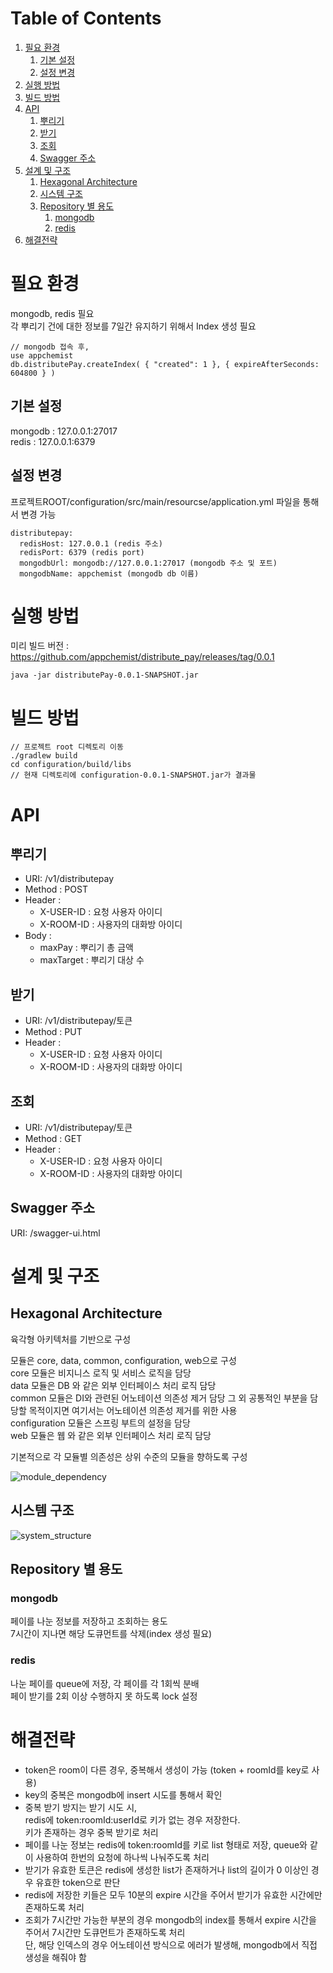 
# Table of Contents

1.  [필요 환경](#org89d32b7)
    1.  [기본 설정](#org99506c4)
    2.  [설정 변경](#org767d8e3)
2.  [실행 방법](#org816a302)
3.  [빌드 방법](#org6b3e2c5)
4.  [API](#org3913c6f)
    1.  [뿌리기](#orga1c33bc)
    2.  [받기](#orgefcc645)
    3.  [조회](#orgfa22bfb)
    4.  [Swagger 주소](#orgb1ce53c)
5.  [설계 및 구조](#org7c6767b)
    1.  [Hexagonal Architecture](#org7a6eafb)
    2.  [시스템 구조](#orgb14fcf6)
    3.  [Repository 별 용도](#orgffd08d3)
        1.  [mongodb](#orgb5acd07)
        2.  [redis](#org755d0d1)
6.  [해결전략](#org2db53a8)


<a id="org89d32b7"></a>

# 필요 환경

mongodb, redis 필요  
각 뿌리기 건에 대한 정보를 7일간 유지하기 위해서 Index 생성 필요  

    // mongodb 접속 후,
    use appchemist
    db.distributePay.createIndex( { "created": 1 }, { expireAfterSeconds: 604800 } )


<a id="org99506c4"></a>

## 기본 설정

mongodb : 127.0.0.1:27017  
redis : 127.0.0.1:6379  


<a id="org767d8e3"></a>

## 설정 변경

프로젝트ROOT/configuration/src/main/resourcse/application.yml 파일을 통해서 변경 가능  

    distributepay:
      redisHost: 127.0.0.1 (redis 주소)
      redisPort: 6379 (redis port)
      mongodbUrl: mongodb://127.0.0.1:27017 (mongodb 주소 및 포트)
      mongodbName: appchemist (mongodb db 이름)


<a id="org816a302"></a>

# 실행 방법

미리 빌드 버전 : <https://github.com/appchemist/distribute_pay/releases/tag/0.0.1>  

    java -jar distributePay-0.0.1-SNAPSHOT.jar


<a id="org6b3e2c5"></a>

# 빌드 방법

    // 프로젝트 root 디렉토리 이동
    ./gradlew build
    cd configuration/build/libs
    // 현재 디렉토리에 configuration-0.0.1-SNAPSHOT.jar가 결과물


<a id="org3913c6f"></a>

# API


<a id="orga1c33bc"></a>

## 뿌리기

-   URI: /v1/distributepay
-   Method : POST
-   Header :  
    -   X-USER-ID : 요청 사용자 아이디
    -   X-ROOM-ID : 사용자의 대화방 아이디
-   Body :  
    -   maxPay : 뿌리기 총 금액
    -   maxTarget : 뿌리기 대상 수


<a id="orgefcc645"></a>

## 받기

-   URI: /v1/distributepay/토큰
-   Method : PUT
-   Header :  
    -   X-USER-ID : 요청 사용자 아이디
    -   X-ROOM-ID : 사용자의 대화방 아이디


<a id="orgfa22bfb"></a>

## 조회

-   URI: /v1/distributepay/토큰
-   Method : GET
-   Header :  
    -   X-USER-ID : 요청 사용자 아이디
    -   X-ROOM-ID : 사용자의 대화방 아이디


<a id="orgb1ce53c"></a>

## Swagger 주소

URI: /swagger-ui.html  


<a id="org7c6767b"></a>

# 설계 및 구조


<a id="org7a6eafb"></a>

## Hexagonal Architecture

육각형 아키텍처를 기반으로 구성  

모듈은 core, data, common, configuration, web으로 구성  
core 모듈은 비지니스 로직 및 서비스 로직을 담당  
data 모듈은 DB 와 같은 외부 인터페이스 처리 로직 담당  
common 모듈은 DI와 관련된 어노테이션 의존성 제거 담당 그 외 공통적인 부분을 담당할 목적이지면 여기서는 어노테이션 의존성 제거를 위한 사용  
configuration 모듈은 스프링 부트의 설정을 담당  
web 모듈은 웹 와 같은 외부 인터페이스 처리 로직 담당  

기본적으로 각 모듈별 의존성은 상위 수준의 모듈을 향하도록 구성  

![module_dependency](https://user-images.githubusercontent.com/1546031/99945700-6f54e880-2db8-11eb-833d-f3a28a3fd1d4.png)  


<a id="orgb14fcf6"></a>

## 시스템 구조

![system_structure](https://user-images.githubusercontent.com/1546031/99947708-b98b9900-2dbb-11eb-9543-4d8a2260b283.png)  


<a id="orgffd08d3"></a>

## Repository 별 용도


<a id="orgb5acd07"></a>

### mongodb

페이를 나눈 정보를 저장하고 조회하는 용도  
7시간이 지나면 해당 도큐먼트를 삭제(index 생성 필요)  


<a id="org755d0d1"></a>

### redis

나눈 페이를 queue에 저장, 각 페이를 각 1회씩 분배  
페이 받기를 2회 이상 수행하지 못 하도록 lock 설정  


<a id="org2db53a8"></a>

# 해결전략

-   token은 room이 다른 경우, 중복해서 생성이 가능 (token + roomId를 key로 사용)
-   key의 중복은 mongodb에 insert 시도를 통해서 확인
-   중복 받기 방지는 받기 시도 시,  
    redis에 token:roomId:userId로 키가 없는 경우 저장한다.  
    키가 존재하는 경우 중복 받기로 처리
-   페이를 나눈 정보는 redis에 token:roomId를 키로 list 형태로 저장, queue와 같이 사용하여 한번의 요청에 하나씩 나눠주도록 처리
-   받기가 유효한 토큰은 redis에 생성한 list가 존재하거나 list의 길이가 0 이상인 경우 유효한 token으로 판단
-   redis에 저장한 키들은 모두 10분의 expire 시간을 주어서 받기가 유효한 시간에만 존재하도록 처리
-   조회가 7시간만 가능한 부분의 경우 mongodb의 index를 통해서 expire 시간을 주어서 7시간만 도큐먼트가 존재하도록 처리  
    단, 해당 인덱스의 경우 어노테이션 방식으로 에러가 발생해, mongodb에서 직접 생성을 해줘야 함

